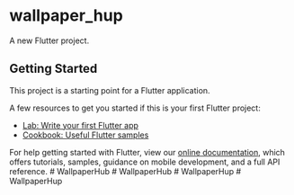 # wallpaper_hup

A new Flutter project.

## Getting Started

This project is a starting point for a Flutter application.

A few resources to get you started if this is your first Flutter project:

- [Lab: Write your first Flutter app](https://flutter.dev/docs/get-started/codelab)
- [Cookbook: Useful Flutter samples](https://flutter.dev/docs/cookbook)

For help getting started with Flutter, view our
[online documentation](https://flutter.dev/docs), which offers tutorials,
samples, guidance on mobile development, and a full API reference.
#   W a l l p a p e r H u b  
 #   W a l l p a p e r H u b  
 #   W a l l p a p e r H u p  
 #   W a l l p a p e r H u p  
 